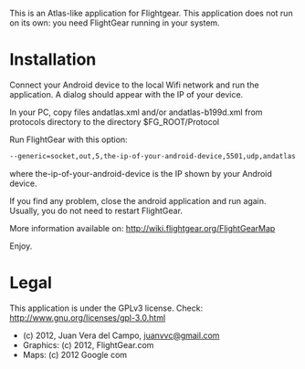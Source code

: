 
This is an Atlas-like application for Flightgear.
This application does not run on its own: you need FlightGear running in your
system.

# Installation

Connect your Android device to the local Wifi network and run the
application. A dialog should appear with the IP of your device.

In your PC, copy files andatlas.xml and/or andatlas-b199d.xml from protocols directory to the directory $FG_ROOT/Protocol

Run FlightGear with this option:

```bash
--generic=socket,out,5,the-ip-of-your-android-device,5501,udp,andatlas
```
where the-ip-of-your-android-device is the IP shown by your Android device.

If you find any problem, close the android application and run again. Usually, you do not need to restart FlightGear.

More information available on: http://wiki.flightgear.org/FlightGearMap

Enjoy.

# Legal

This application is under the GPLv3 license.
Check: http://www.gnu.org/licenses/gpl-3.0.html

- (c) 2012, Juan Vera del Campo, juanvvc@gmail.com
- Graphics: (c) 2012, FlightGear.com
- Maps: (c) 2012 Google com
